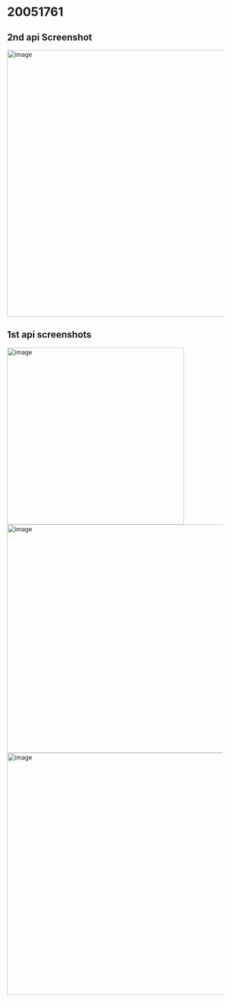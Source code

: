 # 20051761

## 2nd api Screenshot
<img width="623" alt="image" src="https://github.com/surazkarn/20051761/assets/90691739/ca0e4759-2876-47c2-9783-ba98814c39bc">


## 1st api screenshots

<img width="413" alt="image" src="https://github.com/surazkarn/20051761/assets/90691739/96f78e19-d209-4ce7-8474-41eed8dd80bd">


<img width="533" alt="image" src="https://github.com/surazkarn/20051761/assets/90691739/ac6d0e47-4712-4e63-a244-c8e561459858">


<img width="565" alt="image" src="https://github.com/surazkarn/20051761/assets/90691739/0775ed5b-262e-42ed-96e8-c5248d8134bb">

